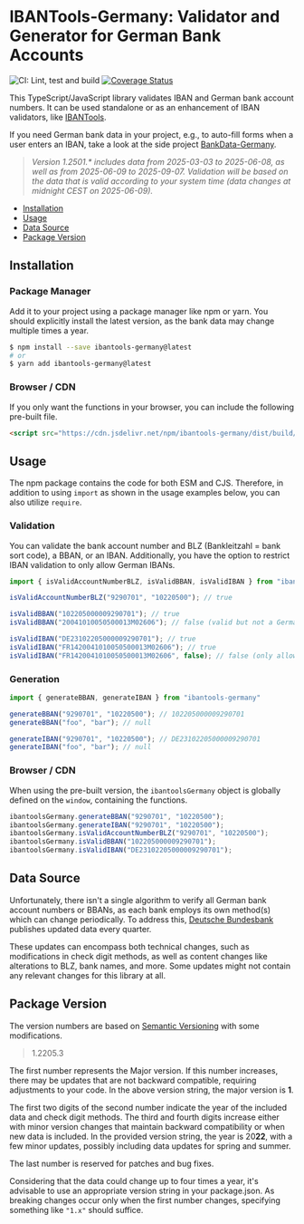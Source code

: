 # IBANTools-Germany: Validator and Generator for German Bank Accounts

![CI: Lint, test and build](https://github.com/baumerdev/ibantools-germany/workflows/Lint,%20test%20and%20build/badge.svg?branch=main)
[![Coverage Status](https://coveralls.io/repos/github/baumerdev/ibantools-germany/badge.svg?branch=main)](https://coveralls.io/github/baumerdev/ibantools-germany?branch=main)

This TypeScript/JavaScript library validates IBAN and German bank account
numbers. It can be used standalone or as an enhancement of IBAN validators, like
[IBANTools](https://simplify.github.io/ibantools/).

If you need German bank data in your project, e.g., to auto-fill forms when a
user enters an IBAN, take a look at the side project [BankData-Germany](https://baumerdev.github.io/bankdata-germany/).

> _Version 1.2501.* includes data from 2025-03-03 to 2025-06-08, as well as from 2025-06-09 to 2025-09-07. Validation will be based on the data that is valid according to your system time (data changes at midnight CEST on 2025-06-09)._

* [Installation](#installation)
* [Usage](#usage)
* [Data Source](#data-source)
* [Package Version](#package-version)

## Installation

### Package Manager

Add it to your project using a package manager like npm or yarn. You should
explicitly install the latest version, as the bank data may change multiple
times a year.

```sh
$ npm install --save ibantools-germany@latest
# or
$ yarn add ibantools-germany@latest
```

### Browser / CDN

If you only want the functions in your browser, you can include the following
pre-built file.

```html
<script src="https://cdn.jsdelivr.net/npm/ibantools-germany/dist/build/browser.js"></script>
```

## Usage

The npm package contains the code for both ESM and CJS. Therefore, in addition
to using `import` as shown in the usage examples below, you can also utilize
`require`.

### Validation

You can validate the bank account number and BLZ (Bankleitzahl = bank sort
code), a BBAN, or an IBAN. Additionally, you have the option to restrict IBAN
validation to only allow German IBANs.

```javascript
import { isValidAccountNumberBLZ, isValidBBAN, isValidIBAN } from "ibantools-germany"

isValidAccountNumberBLZ("9290701", "10220500"); // true

isValidBBAN("102205000009290701"); // true
isValidBBAN("20041010050500013M02606"); // false (valid but not a German BBAN)

isValidIBAN("DE23102205000009290701"); // true
isValidIBAN("FR1420041010050500013M02606"); // true
isValidIBAN("FR1420041010050500013M02606", false); // false (only allow German IBAN)
```

### Generation

```javascript
import { generateBBAN, generateIBAN } from "ibantools-germany"

generateBBAN("9290701", "10220500"); // 102205000009290701
generateBBAN("foo", "bar"); // null

generateIBAN("9290701", "10220500"); // DE23102205000009290701
generateIBAN("foo", "bar"); // null
```

### Browser / CDN

When using the pre-built version, the `ibantoolsGermany` object is globally
defined on the `window`, containing the functions.

```javascript
ibantoolsGermany.generateBBAN("9290701", "10220500");
ibantoolsGermany.generateIBAN("9290701", "10220500");
ibantoolsGermany.isValidAccountNumberBLZ("9290701", "10220500");
ibantoolsGermany.isValidBBAN("102205000009290701");
ibantoolsGermany.isValidIBAN("DE23102205000009290701");
```

## Data Source

Unfortunately, there isn't a single algorithm to verify all German bank account
numbers or BBANs, as each bank employs its own method(s) which can change
periodically. To address this,
[Deutsche Bundesbank](https://www.bundesbank.de/en/tasks/payment-systems/services/bank-sort-codes/download-bank-sort-codes-626218)
publishes updated data every quarter.

These updates can encompass both technical changes, such as modifications in
check digit methods, as well as content changes like alterations to BLZ, bank
names, and more. Some updates might not contain any relevant changes for this
library at all.

## Package Version

The version numbers are based on [Semantic Versioning](https://semver.org/)
with some modifications.

> 1.2205.3

The first number represents the Major version. If this number increases, there
may be updates that are not backward compatible, requiring adjustments to your
code. In the above version string, the major version is **1**.

The first two digits of the second number indicate the year of the included data
and check digit methods. The third and fourth digits increase either with minor
version changes that maintain backward compatibility or when new data is
included. In the provided version string, the year is 20**22**, with a few minor
updates, possibly including data updates for spring and summer.

The last number is reserved for patches and bug fixes.

Considering that the data could change up to four times a year, it's advisable
to use an appropriate version string in your package.json. As breaking changes
occur only when the first number changes, specifying something like `"1.x"`
should suffice.
